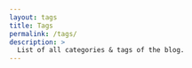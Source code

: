 ```yaml
---
layout: tags
title: Tags
permalink: /tags/
description: >
  List of all categories & tags of the blog.
---
```

